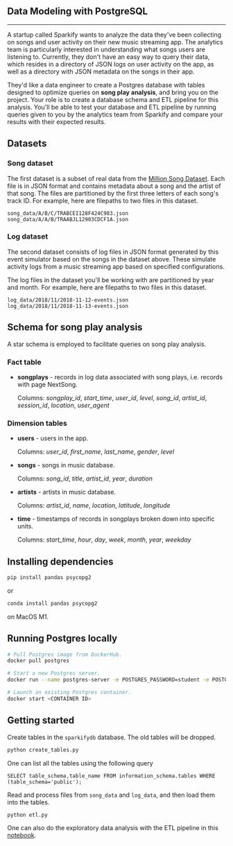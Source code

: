 ## Data Modeling with PostgreSQL
___

A startup called Sparkify wants to analyze the data they've been collecting on 
songs and user activity on their new music streaming app. The analytics team is 
particularly interested in understanding what songs users are listening to. 
Currently, they don't have an easy way to query their data, which resides in a 
directory of JSON logs on user activity on the app, as well as a directory with 
JSON metadata on the songs in their app.

They'd like a data engineer to create a Postgres database with tables designed 
to optimize queries on **song play analysis**, and bring you on the project. Your 
role is to create a database schema and ETL pipeline for this analysis. You'll 
be able to test your database and ETL pipeline by running queries given to you 
by the analytics team from Sparkify and compare your results with their 
expected results.

## Datasets

### Song dataset

The first dataset is a subset of real data from the 
[Million Song Dataset](http://millionsongdataset.com/). Each file is in JSON 
format and contains metadata about a song and the artist of that song. The 
files are partitioned by the first three letters of each song's track ID. 
For example, here are filepaths to two files in this dataset.

```angular2html
song_data/A/B/C/TRABCEI128F424C983.json
song_data/A/A/B/TRAABJL12903CDCF1A.json
```

### Log dataset

The second dataset consists of log files in JSON format generated by this 
event simulator based on the songs in the dataset above. These simulate 
activity logs from a music streaming app based on specified configurations.

The log files in the dataset you'll be working with are partitioned by year 
and month. For example, here are filepaths to two files in this dataset.

```angular2html
log_data/2018/11/2018-11-12-events.json
log_data/2018/11/2018-11-13-events.json
```
## Schema for song play analysis

A star schema is employed to facilitate queries on song play analysis.

### Fact table

- **songplays** - records in log data associated with song plays, i.e. 
  records with page NextSong.
  
  Columns: *songplay_id*, *start_time*, *user_id*, *level*, 
  *song_id*, *artist_id*, *session_id*, *location*, *user_agent*

### Dimension tables

- **users** - users in the app.
  
  Columns: *user_id*, *first_name*, *last_name*, *gender*, *level*
- **songs** - songs in music database.
  
  Columns: *song_id*, *title*, *artist_id*, *year*, *duration*
- **artists** - artists in music database.
  
  Columns: *artist_id*, *name*, *location*, *latitude*, *longitude*
- **time** - timestamps of records in songplays broken down into specific units. 
  
  Columns: *start_time*, *hour*, *day*, *week*, *month*, *year*, *weekday*
  

## Installing dependencies

```sh
pip install pandas psycopg2
```

or 

```sh
conda install pandas psycopg2
```
on MacOS M1.


## Running Postgres locally

```sh
# Pull Postgres image from DockerHub.
docker pull postgres

# Start a new Postgres server.
docker run --name postgres-server -e POSTGRES_PASSWORD=student -e POSTGRES_USER=student -p 127.0.0.1:5432:5432 -d postgres

# Launch an existing Postgres container.
docker start <CONTAINER ID>
```


## Getting started

Create tables in the `sparkifydb` database. The old tables will be dropped.
```sh
python create_tables.py
```

One can list all the tables using the following query
```
SELECT table_schema,table_name FROM information_schema.tables WHERE (table_schema='public');
```

Read and process files from `song_data` and `log_data`, and then load them
into the tables.
```sh
python etl.py
```

One can also do the exploratory data analysis with the ETL pipeline in 
this [notebook](./etl.ipynb).
